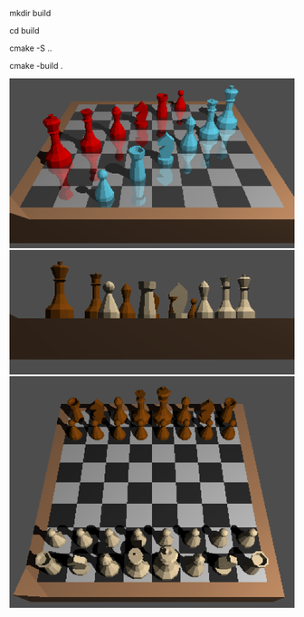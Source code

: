 mkdir build

cd build

cmake -S ..

cmake -build .

![1](saved_img/ft_3.png "Title")
![1](saved_img/ft_2.png "Title")
![1](saved_img/ft_1.png "Title")
